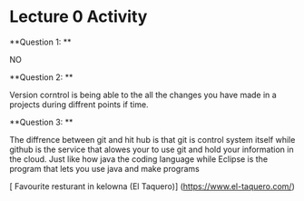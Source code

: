 # Lecture 0 Activity

**Question 1: **

 NO

**Question 2: ** 

Version corntrol is being able to the all the changes you have made in a projects during diffrent points if time.

**Question 3: **

The diffrence between git and hit hub is that git is control system itself while github is the service that alowes your to use git and hold your information in the cloud. Just like how java the coding language while Eclipse is the program that lets you use java and make programs


[ Favourite resturant in kelowna (El Taquero)] (https://www.el-taquero.com/)
